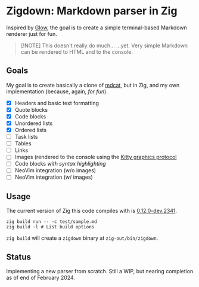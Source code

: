 # Zigdown: Markdown parser in Zig

Inspired by [Glow](https://github.com/charmbracelet/glow), the goal is to create a simple
terminal-based Markdown renderer just for fun.

> \[!NOTE\] This doesn't really do much... ...yet. Very simple Markdown can be rendered to HTML and
> to the console.

## Goals

My goal is to create basically a clone of [mdcat](https://github.com/swsnr/mdcat), but in Zig, and
my own implementation (because, again, _for fun_).

- [x] Headers and basic text formatting
- [x] Quote blocks
- [x] Code blocks
- [x] Unordered lists
- [x] Ordered lists
- [ ] Task lists
- [ ] Tables
- [ ] Links
- [ ] Images (rendered to the console using the
  [Kitty graphics protocol](https://sw.kovidgoyal.net/kitty/graphics-protocol/)
- [ ] Code blocks _with syntax highlighting_
- [ ] NeoVim integration (w/o images)
- [ ] NeoVim integration (w/ images)

## Usage

The current version of Zig this code compiles with is
[0.12.0-dev.2341](https://ziglang.org/builds/zig-linux-x86_64-0.12.0-dev.2341+92211135f.tar.xz).

```shell
zig build run -- -c test/sample.md
zig build -l # List build options
```

`zig build` will create a `zigdown` binary at `zig-out/bin/zigdown`.

## Status

Implementing a new parser from scratch. Still a WIP, but nearing completion as of end of February
2024\.
